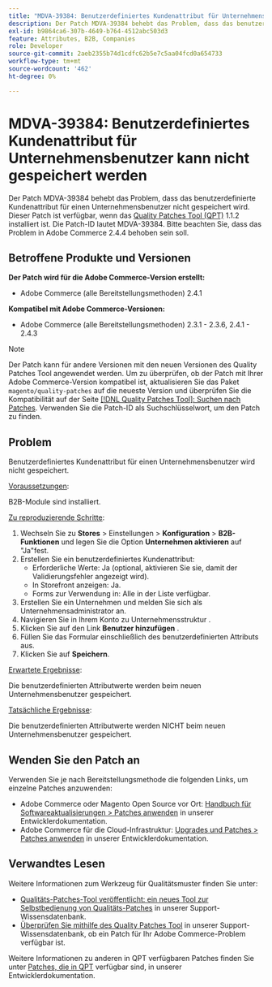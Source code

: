 ```yaml
---
title: "MDVA-39384: Benutzerdefiniertes Kundenattribut für Unternehmensbenutzer kann nicht gespeichert werden"
description: Der Patch MDVA-39384 behebt das Problem, dass das benutzerdefinierte Kundenattribut für einen Unternehmensbenutzer nicht gespeichert wird. Dieser Patch ist verfügbar, wenn das [Quality Patches Tool (QPT)](/help/announcements/adobe-commerce-announcements/magento-quality-patches-released-new-tool-to-self-serve-quality-patches.md) 1.1.2 installiert ist. Die Patch-ID lautet MDVA-39384. Bitte beachten Sie, dass das Problem in Adobe Commerce 2.4.4 behoben sein soll.
exl-id: b9864ca6-307b-4649-b764-4512abc503d3
feature: Attributes, B2B, Companies
role: Developer
source-git-commit: 2aeb2355b74d1cdfc62b5e7c5aa04fcd0a654733
workflow-type: tm+mt
source-wordcount: '462'
ht-degree: 0%

---
```


# MDVA-39384: Benutzerdefiniertes Kundenattribut für Unternehmensbenutzer kann nicht gespeichert werden

Der Patch MDVA-39384 behebt das Problem, dass das benutzerdefinierte Kundenattribut für einen Unternehmensbenutzer nicht gespeichert wird. Dieser Patch ist verfügbar, wenn das [Quality Patches Tool (QPT)](/help/announcements/adobe-commerce-announcements/magento-quality-patches-released-new-tool-to-self-serve-quality-patches.md) 1.1.2 installiert ist. Die Patch-ID lautet MDVA-39384. Bitte beachten Sie, dass das Problem in Adobe Commerce 2.4.4 behoben sein soll.

## Betroffene Produkte und Versionen

**Der Patch wird für die Adobe Commerce-Version erstellt:**

* Adobe Commerce (alle Bereitstellungsmethoden) 2.4.1

**Kompatibel mit Adobe Commerce-Versionen:**

* Adobe Commerce (alle Bereitstellungsmethoden) 2.3.1 - 2.3.6, 2.4.1 - 2.4.3

>[!NOTE]
>
>Der Patch kann für andere Versionen mit den neuen Versionen des Quality Patches Tool angewendet werden. Um zu überprüfen, ob der Patch mit Ihrer Adobe Commerce-Version kompatibel ist, aktualisieren Sie das Paket `magento/quality-patches` auf die neueste Version und überprüfen Sie die Kompatibilität auf der Seite [[!DNL Quality Patches Tool]: Suchen nach Patches](https://experienceleague.adobe.com/tools/commerce-quality-patches/index.html). Verwenden Sie die Patch-ID als Suchschlüsselwort, um den Patch zu finden.

## Problem

Benutzerdefiniertes Kundenattribut für einen Unternehmensbenutzer wird nicht gespeichert.

<u>Voraussetzungen</u>:

B2B-Module sind installiert.

<u>Zu reproduzierende Schritte</u>:

1. Wechseln Sie zu **Stores** > Einstellungen > **Konfiguration** > **B2B-Funktionen** und legen Sie die Option **Unternehmen aktivieren** auf &quot;Ja&quot;fest.
1. Erstellen Sie ein benutzerdefiniertes Kundenattribut:
   * Erforderliche Werte: Ja (optional, aktivieren Sie sie, damit der Validierungsfehler angezeigt wird).
   * In Storefront anzeigen: Ja.
   * Forms zur Verwendung in: Alle in der Liste verfügbar.
1. Erstellen Sie ein Unternehmen und melden Sie sich als Unternehmensadministrator an.
1. Navigieren Sie in Ihrem Konto zu Unternehmensstruktur .
1. Klicken Sie auf den Link **Benutzer hinzufügen** .
1. Füllen Sie das Formular einschließlich des benutzerdefinierten Attributs aus.
1. Klicken Sie auf **Speichern**.

<u>Erwartete Ergebnisse</u>:

Die benutzerdefinierten Attributwerte werden beim neuen Unternehmensbenutzer gespeichert.

<u>Tatsächliche Ergebnisse</u>:

Die benutzerdefinierten Attributwerte werden NICHT beim neuen Unternehmensbenutzer gespeichert.

## Wenden Sie den Patch an

Verwenden Sie je nach Bereitstellungsmethode die folgenden Links, um einzelne Patches anzuwenden:

* Adobe Commerce oder Magento Open Source vor Ort: [Handbuch für Softwareaktualisierungen > Patches anwenden](https://experienceleague.adobe.com/en/docs/commerce-operations/tools/quality-patches-tool/usage) in unserer Entwicklerdokumentation.
* Adobe Commerce für die Cloud-Infrastruktur: [Upgrades und Patches > Patches anwenden](https://experienceleague.adobe.com/en/docs/commerce-cloud-service/user-guide/develop/upgrade/apply-patches) in unserer Entwicklerdokumentation.

## Verwandtes Lesen

Weitere Informationen zum Werkzeug für Qualitätsmuster finden Sie unter:

* [Qualitäts-Patches-Tool veröffentlicht: ein neues Tool zur Selbstbedienung von Qualitäts-Patches](/help/announcements/adobe-commerce-announcements/magento-quality-patches-released-new-tool-to-self-serve-quality-patches.md) in unserer Support-Wissensdatenbank.
* [Überprüfen Sie mithilfe des Quality Patches Tool](/help/support-tools/patches-available-in-qpt-tool/check-patch-for-magento-issue-with-magento-quality-patches.md) in unserer Support-Wissensdatenbank, ob ein Patch für Ihr Adobe Commerce-Problem verfügbar ist.

Weitere Informationen zu anderen in QPT verfügbaren Patches finden Sie unter [Patches, die in QPT](https://experienceleague.adobe.com/tools/commerce-quality-patches/index.html) verfügbar sind, in unserer Entwicklerdokumentation.
